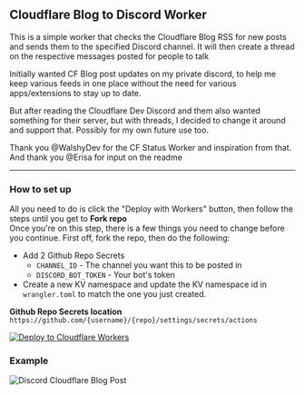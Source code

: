 ## Cloudflare Blog to Discord Worker
This is a simple worker that checks the Cloudflare Blog RSS for new posts and sends them to the specified Discord channel.
It will then create a thread on the respective messages posted for people to talk

Initially wanted CF Blog post updates on my private discord, to help me keep various feeds in one place without the need for various apps/extensions to stay up to date.

But after reading the Cloudflare Dev Discord and them also wanted something for their server, but with threads, I decided to change it around and support that. Possibly for my own future use too.

Thank you @WalshyDev for the CF Status Worker and inspiration from that.
And thank you @Erisa for input on the readme

---
### How to set up
All you need to do is click the "Deploy with Workers" button, then follow the steps until you get to **Fork repo**\
Once you're on this step, there is a few things you need to change before you continue. First off, fork the repo, then do the following:

- Add 2 Github Repo Secrets
  - `CHANNEL_ID` - The channel you want this to be posted in
  - `DISCORD_BOT_TOKEN` - Your bot's token
- Create a new KV namespace and update the KV namespace id in `wrangler.toml` to match the one you just created.

__Github Repo Secrets location__\
`https://github.com/{username}/{repo}/settings/secrets/actions`


[![Deploy to Cloudflare Workers](https://deploy.workers.cloudflare.com/button)](https://deploy.workers.cloudflare.com/?url=https://github.com/PhaxeNor/cf-blog-discord-worker)

### Example
![Discord Cloudflare Blog Post](https://user-images.githubusercontent.com/323222/136501524-6411edf0-5eac-4ae7-b3aa-405735f6f19e.png)